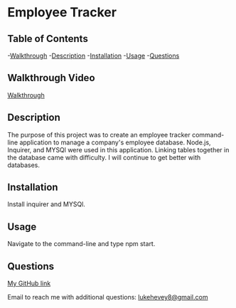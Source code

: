 # Employee Tracker
    
  
  ## Table of Contents
  -[Walkthrough](#walkthrough-video)
  -[Description](#description)
  -[Installation](#installation)
  -[Usage](#usage)
  -[Questions](#questions)
  

  ## Walkthrough Video
  [Walkthrough](https://watch.screencastify.com/v/MsGXg5IatWBTBRyDWGjM)

  
  ## Description
  The purpose of this project was to create an employee tracker command-line application to manage a company's employee database. Node.js, Inquirer, and MYSQl were used in this application. Linking tables together in the database came with difficulty. I will continue to get better with databases.
  
  
  ## Installation
  Install inquirer and MYSQl.
  
  
  ## Usage
  Navigate to the command-line and type npm start.
  
  
  ## Questions
  [My GitHub link](https://github.com/lukehevey)
      
  Email to reach me with additional questions: lukehevey8@gmail.com
